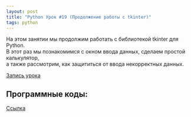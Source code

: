 ```yaml
---
layout: post
title: "Python Урок #19 (Продолжение работы с tkinter)"
tags: python
---
```


На этом занятии мы продолжим работать с библиотекой tkinter для Python.<br/>
В этот раз мы познакомимся с окном ввода данных, сделаем простой калькулятор,<br/>
а также рассмотрим, как защититься от ввода некорректных данных.

[Запись урока](https://us02web.zoom.us/rec/share/Fdy2ogpVE806YA-nis2T0bwDjey2AQlCAP54eKOFCKGexBBaT_nyiGKX_y17SwVL.hh-Zl4J8nyl78POJ)

## Программные коды:
[Cсылка](https://repl.it/@JuniorCodeKryla/tkinter-1#main.py)